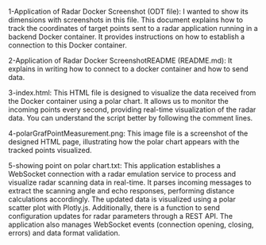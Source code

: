 1-Application of Radar Docker Screenshot (ODT file):
I wanted to show its dimensions with screenshots in this file.
This document explains how to track the coordinates of target points sent to a radar application running in a backend Docker container.
It provides instructions on how to establish a connection to this Docker container.

2-Application of Radar Docker ScreenshotREADME (README.md):
It explains in writing how to connect to a docker container and how to send data.

3-index.html:
This HTML file is designed to visualize the data received from the Docker container using a polar chart.
It allows us to monitor the incoming points every second, providing real-time visualization of the radar data.
You can understand the script better by following the comment lines.

4-polarGrafPointMeasurement.png:
This image file is a screenshot of the designed HTML page, illustrating how the polar chart appears with the tracked points visualized.

5-showing point on polar chart.txt:
This application establishes a WebSocket connection with a radar emulation service to process and visualize radar scanning data in real-time. It parses incoming messages to extract the scanning angle and echo responses, performing distance calculations accordingly. The updated data is visualized using a polar scatter plot with Plotly.js. Additionally, there is a function to send configuration updates for radar parameters through a REST API. The application also manages WebSocket events (connection opening, closing, errors) and data format validation.


